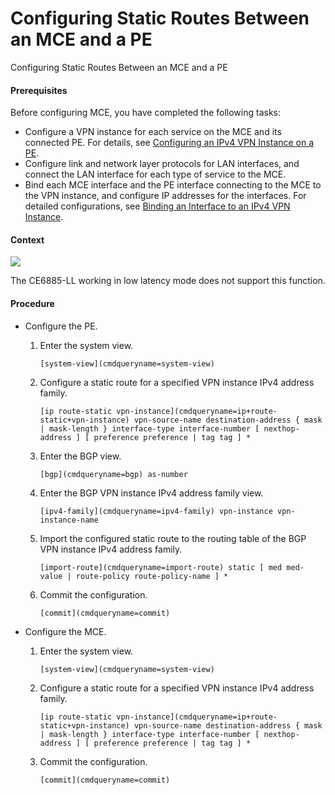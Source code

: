 Configuring Static Routes Between an MCE and a PE
=================================================

Configuring Static Routes Between an MCE and a PE

#### Prerequisites

Before configuring MCE, you have completed the following tasks:

* Configure a VPN instance for each service on the MCE and its connected PE. For details, see [Configuring an IPv4 VPN Instance on a PE](vrp_L3VPNv4_cfg_0007.html).
* Configure link and network layer protocols for LAN interfaces, and connect the LAN interface for each type of service to the MCE.
* Bind each MCE interface and the PE interface connecting to the MCE to the VPN instance, and configure IP addresses for the interfaces. For detailed configurations, see [Binding an Interface to an IPv4 VPN Instance](vrp_L3VPNv4_cfg_0008.html).

#### Context

![](public_sys-resources/note_3.0-en-us.png) 

The CE6885-LL working in low latency mode does not support this function.



#### Procedure

* Configure the PE.
  1. Enter the system view.
     
     
     ```
     [system-view](cmdqueryname=system-view)
     ```
  2. Configure a static route for a specified VPN instance IPv4 address family.
     
     
     ```
     [ip route-static vpn-instance](cmdqueryname=ip+route-static+vpn-instance) vpn-source-name destination-address { mask | mask-length } interface-type interface-number [ nexthop-address ] [ preference preference | tag tag ] *
     ```
  3. Enter the BGP view.
     
     
     ```
     [bgp](cmdqueryname=bgp) as-number
     ```
  4. Enter the BGP VPN instance IPv4 address family view.
     
     
     ```
     [ipv4-family](cmdqueryname=ipv4-family) vpn-instance vpn-instance-name
     ```
  5. Import the configured static route to the routing table of the BGP VPN instance IPv4 address family.
     
     
     ```
     [import-route](cmdqueryname=import-route) static [ med med-value | route-policy route-policy-name ] *
     ```
  6. Commit the configuration.
     
     
     ```
     [commit](cmdqueryname=commit)
     ```
* Configure the MCE.
  1. Enter the system view.
     
     
     ```
     [system-view](cmdqueryname=system-view)
     ```
  2. Configure a static route for a specified VPN instance IPv4 address family.
     
     
     ```
     [ip route-static vpn-instance](cmdqueryname=ip+route-static+vpn-instance) vpn-source-name destination-address { mask | mask-length } interface-type interface-number [ nexthop-address ] [ preference preference | tag tag ] *
     ```
  3. Commit the configuration.
     
     
     ```
     [commit](cmdqueryname=commit)
     ```